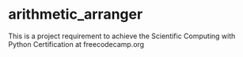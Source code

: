 # arithmetic_arranger
This is a project requirement to achieve the Scientific Computing with Python Certification  at freecodecamp.org

